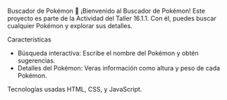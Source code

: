 Buscador de Pokémon 🐾
¡Bienvenido al Buscador de Pokémon! 
Este proyecto es parte de la Actividad del Taller 16.1.1. Con él, puedes buscar cualquier Pokémon y explorar sus detalles.

Características
- Búsqueda interactiva: Escribe el nombre del Pokémon y obtén sugerencias.
- Detalles del Pokémon: Veras información como altura y peso de cada Pokémon.

Tecnologías usadas
HTML, CSS, y JavaScript.

